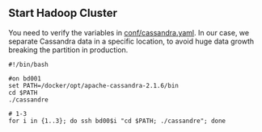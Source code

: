 ## Start Hadoop Cluster

You need to verify the variables in [conf/cassandra.yaml](/conf/cassandra/cassandra.yaml). In our case, we separate Cassandra data in a specific location, to avoid huge data growth breaking the partition in production.

	#!/bin/bash
	
	#on bd001
	set PATH=/docker/opt/apache-cassandra-2.1.6/bin
	cd $PATH
	./cassandre
	
	# 1-3
	for i in {1..3}; do ssh bd00$i "cd $PATH; ./cassandre"; done
